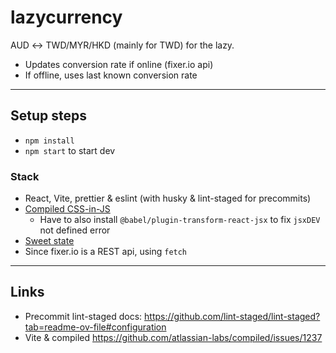 # lazycurrency

AUD ↔ TWD/MYR/HKD (mainly for TWD) for the lazy.

- Updates conversion rate if online (fixer.io api)
- If offline, uses last known conversion rate

---

## Setup steps

- `npm install`
- `npm start` to start dev

### Stack

- React, Vite, prettier & eslint (with husky &
  lint-staged for precommits)
- [Compiled CSS-in-JS](https://compiledcssinjs.com)
  - Have to also install `@babel/plugin-transform-react-jsx` to fix
    `jsxDEV` not defined error
- [Sweet state](https://atlassian.github.io/react-sweet-state/)
- Since fixer.io is a REST api, using `fetch`

---

## Links

- Precommit lint-staged docs: <https://github.com/lint-staged/lint-staged?tab=readme-ov-file#configuration>
- Vite & compiled <https://github.com/atlassian-labs/compiled/issues/1237>
